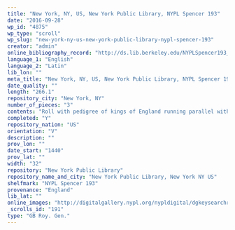 ```yaml
---
title: "New York, NY, US, New York Public Library, NYPL Spencer 193"
date: "2016-09-28"
wp_id: "4875"
wp_type: "scroll"
wp_slug: "new-york-ny-us-new-york-public-library-nypl-spencer-193"
creator: "admin"
online_bibliography_record: "http://ds.lib.berkeley.edu/NYPLSpencer193_42"
language_1: "English"
language_2: "Latin"
lib_lon: ""
meta_title: "New York, NY, US, New York Public Library, NYPL Spencer 193"
date_quality: ""
length: "266.1"
repository_city: "New York, NY"
number_of_pieces: "3"
contents: "Roll with pedigree of kings of England running parallel with pedigree of the Boteler family of Sudeley. Texts in English and Latin (totalling about 147 lines), portraits, and coats of arms."
completed: "Y"
repository_nation: "US"
orientation: "V"
description: ""
prov_lon: ""
date_start: "1440"
prov_lat: ""
width: "32"
repository: "New York Public Library"
repository_name_and_city: "New York Public Library, New York NY US"
shelfmark: "NYPL Spencer 193"
provenance: "England"
lib_lat: ""
online_images: "http://digitalgallery.nypl.org/nypldigital/dgkeysearchresult.cfm?parent_id=185814"
_scrolls_id: "191"
type: "GB Roy. Gen."
---
```



